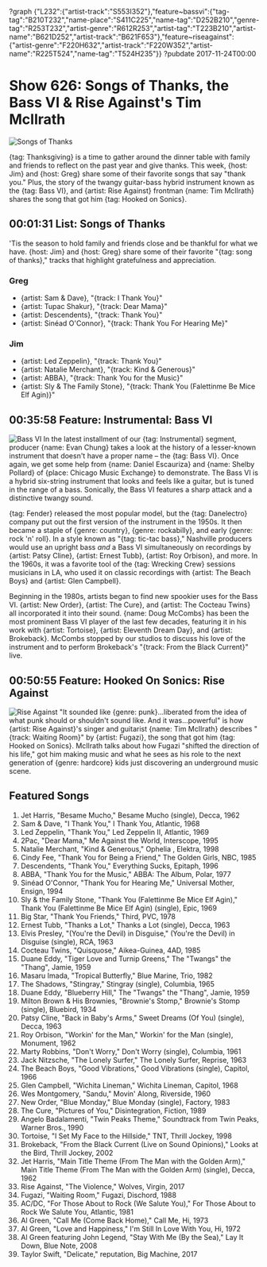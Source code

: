 ?graph {"L232":{"artist-track":"S553I352"},"feature~bassvi":{"tag-tag":"B210T232","name-place":"S411C225","name-tag":"D252B210","genre-tag":"R253T232","artist-genre":"R612R253","artist-tag":"T223B210","artist-name":"B621D252","artist-track":"B621F653"},"feature~riseagainst":{"artist-genre":"F220H632","artist-track":"F220W352","artist-name":"R225T524","name-tag":"T524H235"}}
?pubdate 2017-11-24T00:00

# Show 626: Songs of Thanks, the Bass VI & Rise Against's Tim McIlrath

![Songs of Thanks](//static.soundopinions.org/images/2017/songsofthanks_web.jpg)

{tag: Thanksgiving} is a time to gather around the dinner table with family and friends to reflect on the past year and give thanks. This week, {host: Jim} and {host: Greg} share some of their favorite songs that say "thank you." Plus, the story of the twangy guitar-bass hybrid instrument known as the {tag: Bass VI}, and {artist: Rise Against} frontman {name: Tim McIlrath} shares the song that got him {tag: Hooked on Sonics}.


## 00:01:31 List: Songs of Thanks
'Tis the season to hold family and friends close and be thankful for what we have. {host: Jim} and {host: Greg} share some of their favorite "{tag: song of thanks}," tracks that highlight gratefulness and appreciation.


### Greg
- {artist: Sam & Dave}, "{track: I Thank You}"
- {artist: Tupac Shakur}, "{track: Dear Mama}"
- {artist: Descendents}, "{track: Thank You}"
- {artist: Sinéad O'Connor}, "{track: Thank You For Hearing Me}"

### Jim
- {artist: Led Zeppelin}, "{track: Thank You}"
- {artist: Natalie Merchant}, "{track: Kind & Generous}"
- {artist: ABBA}, "{track: Thank You for the Music}"
- {artist: Sly & The Family Stone}, "{track: Thank You (Falettinme Be Mice Elf Agin)}"


## 00:35:58 Feature: Instrumental: Bass VI
![Bass VI](//static.soundopinions.org/images/2017/bassVI.JPG)
In the latest installment of our {tag: Instrumental} segment, producer {name: Evan Chung} takes a look at the history of a lesser-known instrument that doesn't have a proper name – the {tag: Bass VI}. Once again, we get some help from {name: Daniel Escauriza} and {name: Shelby Pollard} of {place: Chicago Music Exchange} to demonstrate. The Bass VI is a hybrid six-string instrument that looks and feels like a guitar, but is tuned in the range of a bass. Sonically, the Bass VI features a sharp attack and a distinctive twangy sound.

{tag: Fender} released the most popular model, but the {tag: Danelectro} company put out the first version of the instrument in the 1950s. It then became a staple of {genre: country}, {genre: rockabilly}, and early {genre: rock 'n' roll}. In a style known as "{tag: tic-tac bass}," Nashville producers would use an upright bass _and_ a Bass VI simultaneously on recordings by {artist: Patsy Cline}, {artist: Ernest Tubb}, {artist: Roy Orbison}, and more. In the 1960s, it was a favorite tool of the {tag: Wrecking Crew} sessions musicians in LA, who used it on classic recordings with {artist: The Beach Boys} and {artist: Glen Campbell}.

Beginning in the 1980s, artists began to find new spookier uses for the Bass VI. {artist: New Order}, {artist: The Cure}, and {artist: The Cocteau Twins} all incorporated it into their sound. {name: Doug McCombs} has been the most prominent Bass VI player of the last few decades, featuring it in his work with {artist: Tortoise}, {artist: Eleventh Dream Day}, and {artist: Brokeback}. McCombs stopped by our studios to discuss his love of the instrument and to perform Brokeback's "{track: From the Black Current}" live.

## 00:50:55 Feature: Hooked On Sonics: Rise Against
![Rise Against](//static.soundopinions.org/images/2017/rise%20against.jpg)
"It sounded like {genre: punk}...liberated from the idea of what punk should or shouldn't sound like. And it was...powerful" is how {artist: Rise Against}'s singer and guitarist {name: Tim McIlrath} describes "{track: Waiting Room}" by {artist: Fugazi}, the song that got him {tag: Hooked on Sonics}. McIlrath talks about how Fugazi "shifted the direction of his life,"  got him making music and what he sees as his role to the next generation of {genre: hardcore} kids just discovering an underground music scene. 

## Featured Songs
1. Jet Harris, "Besame Mucho," Besame Mucho (single), Decca, 1962
1. Sam & Dave, "I Thank You," I Thank You, Atlantic, 1968
1. Led Zeppelin, "Thank You," Led Zeppelin II, Atlantic, 1969
1. 2Pac, "Dear Mama," Me Against the World, Interscope, 1995
1. Natalie Merchant, "Kind & Generous," Ophelia , Elektra, 1998
1. Cindy Fee, "Thank You for Being a Friend," The Golden Girls, NBC, 1985
1. Descendents, "Thank You," Everything Sucks, Epitaph, 1996
1. ABBA, "Thank You for the Music," ABBA: The Album, Polar, 1977
1. Sinéad O'Connor, "Thank You for Hearing Me," Universal Mother, Ensign, 1994
1. Sly & the Family Stone, "Thank You (Falettinme Be Mice Elf Agin)," Thank You (Falettinme Be Mice Elf Agin) (single), Epic, 1969
1. Big Star, "Thank You Friends," Third, PVC, 1978
1. Ernest Tubb, "Thanks a Lot," Thanks a Lot (single), Decca, 1963
1. Elvis Presley, "(You're the Devil) in Disguise," (You're the Devil) in Disguise (single), RCA, 1963
1. Cocteau Twins, "Quisquose," Aikea-Guinea, 4AD, 1985
1. Duane Eddy, "Tiger Love and Turnip Greens," The "Twangs" the "Thang", Jamie, 1959
1. Masaru Imada, "Tropical Butterfly," Blue Marine, Trio, 1982
1. The Shadows, "Stingray," Stingray (single), Columbia, 1965
1. Duane Eddy, "Blueberry Hill," The "Twangs" the "Thang", Jamie, 1959
1. Milton Brown & His Brownies, "Brownie's Stomp," Brownie's Stomp (single), Bluebird, 1934
1. Patsy Cline, "Back in Baby's Arms," Sweet Dreams (Of You) (single), Decca, 1963
1. Roy Orbison, "Workin' for the Man," Workin' for the Man (single), Monument, 1962
1. Marty Robbins, "Don't Worry," Don't Worry (single), Columbia, 1961
1. Jack Nitzsche, "The Lonely Surfer," The Lonely Surfer, Reprise, 1963
1. The Beach Boys, "Good Vibrations," Good Vibrations (single), Capitol, 1966
1. Glen Campbell, "Wichita Lineman," Wichita Lineman, Capitol, 1968
1. Wes Montgomery, "Sandu," Movin' Along, Riverside, 1960
1. New Order, "Blue Monday," Blue Monday (single), Factory, 1983
1. The Cure, "Pictures of You," Disintegration, Fiction, 1989
1. Angelo Badalamenti, "Twin Peaks Theme," Soundtrack from Twin Peaks, Warner Bros., 1990
1. Tortoise, "I Set My Face to the Hillside," TNT, Thrill Jockey, 1998
1. Brokeback, "From the Black Current (Live on Sound Opinions)," Looks at the Bird, Thrill Jockey, 2002
1. Jet Harris, "Main Title Theme (From The Man with the Golden Arm)," Main Title Theme (From The Man with the Golden Arm) (single), Decca, 1962
1. Rise Against, "The Violence," Wolves, Virgin, 2017
1. Fugazi, "Waiting Room," Fugazi, Dischord, 1988
1. AC/DC, "For Those About to Rock (We Salute You)," For Those About to Rock We Salute You, Atlantic, 1981
1. Al Green, "Call Me (Come Back Home)," Call Me, Hi, 1973
1. Al Green, "Love and Happiness," I'm Still In Love With You, Hi, 1972
1. Al Green featuring John Legend, "Stay With Me (By the Sea)," Lay It Down, Blue Note, 2008
1. Taylor Swift, "Delicate," reputation, Big Machine, 2017
